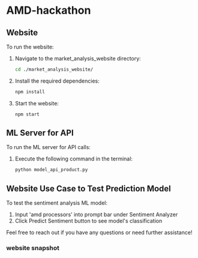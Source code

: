 # AMD-hackathon

## Website

To run the website:

1. Navigate to the market_analysis_website directory:
    ```bash
    cd ./market_analysis_website/
    ```

2. Install the required dependencies:
    ```bash
    npm install
    ```

3. Start the website:
    ```bash
    npm start
    ```

## ML Server for API

To run the ML server for API calls:

1. Execute the following command in the terminal:
    ```bash
    python model_api_product.py
    ```
## Website Use Case to Test Prediction Model 

To test the sentiment analysis ML model: 

1. Input 'amd processors' into prompt bar under Sentiment Analyzer
2. Click Predict Sentiment button to see model's classification

Feel free to reach out if you have any questions or need further assistance!




### website snapshot
